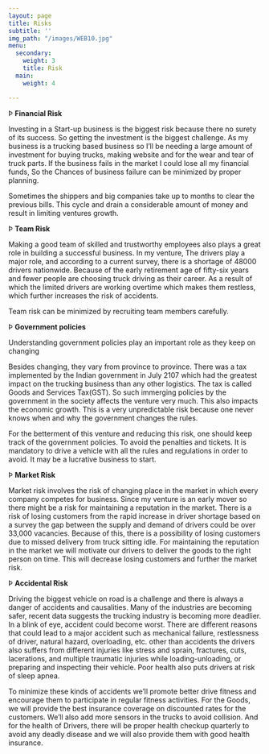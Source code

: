```yaml
---
layout: page
title: Risks
subtitle: ''
img_path: "/images/WEB10.jpg"
menu:
  secondary:
    weight: 3
    title: Risk
  main:
    weight: 4

---
```

Þ **Financial Risk**

Investing in a Start-up business is the biggest risk because there no surety of its success. So getting the investment is the biggest challenge. As my business is a trucking based business so I’ll be needing a large amount of investment for buying trucks, making website and for the wear and tear of truck parts. If the business fails in the market I could lose all my financial funds, So the Chances of business failure can be minimized by proper planning.

Sometimes the shippers and big companies take up to months to clear the previous bills. This cycle and drain a considerable amount of money and result in limiting ventures growth.

Þ **Team Risk**

Making a good team of skilled and trustworthy employees also plays a great role in building a successful business. In my venture, The drivers play a major role, and according to a current survey, there is a shortage of 48000 drivers nationwide. Because of the early retirement age of fifty-six years and fewer people are choosing truck driving as their career. As a result of which the limited drivers are working overtime which makes them restless, which further increases the risk of accidents.

Team risk can be minimized by recruiting team members carefully.

Þ **Government policies**

Understanding government policies play an important role as they keep on changing

Besides changing, they vary from province to province. There was a tax implemented by the Indian government in July 2107 which had the greatest impact on the trucking business than any other logistics. The tax is called Goods and Services Tax(GST). So such immerging policies by the government in the society affects the venture very much. This also impacts the economic growth. This is a very unpredictable risk because one never knows when and why the government changes the rules.

For the betterment of this venture and reducing this risk, one should keep track of the government policies. To avoid the penalties and tickets. It is mandatory to drive a vehicle with all the rules and regulations in order to avoid. It may be a lucrative business to start.

Þ **Market Risk**

Market risk involves the risk of changing place in the market in which every company competes for business. Since my venture is an early mover so there might be a risk for maintaining a reputation in the market. There is a risk of losing customers from the rapid increase in driver shortage based on a survey the gap between the supply and demand of drivers could be over 33,000 vacancies. Because of this, there is a possibility of losing customers due to missed delivery from truck sitting idle. For maintaining the reputation in the market we will motivate our drivers to deliver the goods to the right person on time. This will decrease losing customers and further the market risk.

Þ **Accidental Risk**

Driving the biggest vehicle on road is a challenge and there is always a danger of accidents and causalities. Many of the industries are becoming safer, recent data suggests the trucking industry is becoming more deadlier. In a blink of eye, accident could become worst. There are different reasons that could lead to a major accident such as mechanical failure, restlessness of driver, natural hazard, overloading, etc. other than accidents the drivers also suffers from different injuries like stress and sprain, fractures, cuts, lacerations, and multiple traumatic injuries while loading-unloading, or preparing and inspecting their vehicle. Poor health also puts drivers at risk of sleep apnea.

To minimize these kinds of accidents we’ll promote better drive fitness and encourage them to participate in regular fitness activities. For the Goods, we will provide the best insurance coverage on discounted rates for the customers. We’ll also add more sensors in the trucks to avoid collision. And for the health of Drivers, there will be proper health checkup quarterly to avoid any deadly disease and we will also provide them with good health insurance.